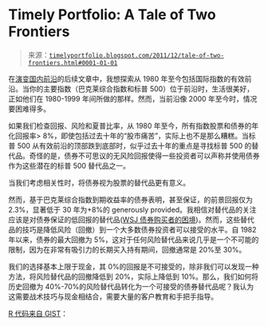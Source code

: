 <!--yml

类别：未分类

日期：2024-05-18 15:10:00

-->

# Timely Portfolio: A Tale of Two Frontiers

> 来源：[`timelyportfolio.blogspot.com/2011/12/tale-of-two-frontiers.html#0001-01-01`](http://timelyportfolio.blogspot.com/2011/12/tale-of-two-frontiers.html#0001-01-01)

在[演变国内前沿](http://timelyportfolio.blogspot.com/2011/11/evolving-domestic-frontier.html)的后续文章中，我想探索从 1980 年至今包括国际指数的有效前沿。当你的主要指数（巴克莱综合指数和标普 500）位于前沿时，生活很美好，正如他们在 1980-1999 年间所做的那样。然而，当前沿像 2000 年至今时，情况要困难得多。

如果我们检查回报、风险和夏普比率，从 1980 年至今，所有指数股票和债券的年化回报率> 8%，即使包括过去十年的“股市痛苦”，实际上也不是那么糟糕。当标普 500 从有效前沿的顶部跌到底部时，似乎过去十年的重点是寻找标普 500 的替代品。奇怪的是，债券不可思议的无风险回报使得一些投资者可以声称并使用债券作为这些潜在的标普 500 替代品之一。

当我们考虑相关性时，将债券视为股票的替代品更有意义。

然而，基于巴克莱综合指数到期收益率的债券表明，甚至保证，的前景回报仅为 2.3%，显著低于 30 年为+8%的 generously provided。我相信对替代品的关注应该是对债券保证的低回报的替代品([WSJ 债券购买者的困境](http://online.wsj.com/article/SB10001424052970204449804577068152764286924.html))。然而，这些替代品的技巧是降低风险（回撤）到一个大多数债券投资者可以接受的水平。自 1982 年以来，债券的最大回撤为 5%，这对于任何风险替代品来说几乎是一个不可能的限制，因为在非常有吸引力的长期买入持有期间，回撤通常是 20%至 30%。

我们的选择基本上限于现金，其 0%的回报是不可接受的，除非我们可以发现一种方法，将风险替代品的回撤降低到 20%，实际上降低到 10%。那么，我们如何将历史回撤为 40%-70%的风险替代品转化为一个可接受的债券替代品呢？我认为这需要战术技巧与现金相结合，需要大量的客户教育和手把手指导。

[R 代码来自 GIST](https://gist.github.com/1452451)：
